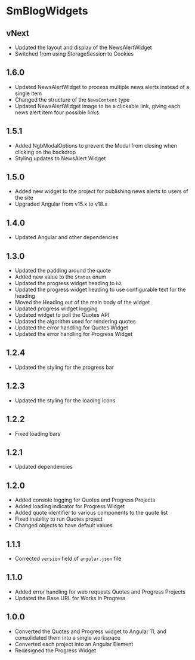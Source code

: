# SmBlogWidgets

## vNext

- Updated the layout and display of the NewsAlertWidget
- Switched from using StorageSession to Cookies

## 1.6.0

- Updated NewsAlertWidget to process multiple news alerts instead of a single 
item
- Changed the structure of the `NewsContent` type
- Updated NewsAlertWidget image to be a clickable link, giving each news alert 
item four possible links 


## 1.5.1

- Added NgbModalOptions to prevent the Modal from closing when clicking on the 
backdrop
- Styling updates to NewsAlert Widget

## 1.5.0

- Added new widget to the project for publishing news alerts to users of the 
site
- Upgraded Angular from v15.x to v18.x 

## 1.4.0

- Updated Angular and other dependencies

## 1.3.0

- Updated the padding around the quote
- Added new value to the `Status` enum
- Updated the progress widget heading to `h2` 
- Updated the progress widget heading to use configurable text for the heading
- Moved the Heading out of the main body of the widget
- Updated progress widget logging
- Updated widget to poll the Quotes API
- Updated the algorithm used for rendering quotes
- Updated the error handling for Quotes Widget
- Updated the error handling for Progress Widget

## 1.2.4

- Updated the styling for the progress bar

## 1.2.3

- Updated the styling for the loading icons

## 1.2.2

- Fixed loading bars

## 1.2.1

- Updated dependencies

## 1.2.0

- Added console logging for Quotes and Progress Projects
- Added loading indicator for Progress Widget
- Added quote identifier to various components to the quote list
- Fixed inability to run Quotes project
- Changed objects to have default values

## 1.1.1

- Corrected `version` field of `angular.json` file

## 1.1.0

- Added error handling for web requests Quotes and Progress Projects
- Updated the Base URL for Works in Progress 

## 1.0.0

- Converted the Quotes and Progress widget to Angular 11, and consolidated
them into a single workspace
- Converted each project into an Angular Element
- Redesigned the Progress Widget
